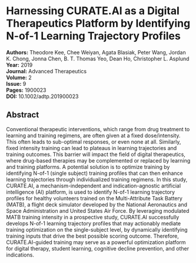 # Harnessing CURATE.AI as a Digital Therapeutics Platform by Identifying N-of-1 Learning Trajectory Profiles

**Authors:** Theodore Kee, Chee Weiyan, Agata Blasiak, Peter Wang, Jordan K. Chong, Jonna Chen, B. T. Thomas Yeo, Dean Ho, Christopher L. Asplund  
**Year:** 2019  
**Journal:** Advanced Therapeutics  
**Volume:** 2  
**Issue:** 9  
**Pages:** 1900023  
**DOI:** 10.1002/adtp.201900023  

## Abstract
Conventional therapeutic interventions, which range from drug treatment to learning and training regimens, are often given at a fixed dose/intensity. This often leads to sub-optimal responses, or even none at all. Similarly, fixed intensity training can lead to plateaus in learning trajectories and training outcomes. This barrier will impact the field of digital therapeutics, where drug-based therapies may be complemented or replaced by learning and training platforms. A potential solution is to optimize training by identifying N-of-1 (single subject) training profiles that can then enhance learning trajectories through individualized training regimens. In this study, CURATE.AI, a mechanism-independent and indication-agnostic artificial intelligence (AI) platform, is used to identify N-of-1 learning trajectory profiles for healthy volunteers trained on the Multi-Attribute Task Battery (MATB), a flight deck simulator developed by the National Aeronautics and Space Administration and United States Air Force. By leveraging modulated MATB training intensity in a prospective study, CURATE.AI successfully develops N-of-1 learning trajectory profiles that may actionably mediate training optimization on the single-subject level, by dynamically identifying training inputs that drive the best possible scoring outcome. Therefore, CURATE.AI-guided training may serve as a powerful optimization platform for digital therapy, student learning, cognitive decline prevention, and other indications.

